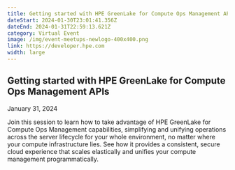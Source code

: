 ```yaml
---
title: Getting started with HPE GreenLake for Compute Ops Management APIs
dateStart: 2024-01-30T23:01:41.356Z
dateEnd: 2024-01-31T22:59:13.621Z
category: Virtual Event
image: /img/event-meetups-newlogo-400x400.png
link: https://developer.hpe.com
width: large
---
```

## Getting started with HPE GreenLake for Compute Ops Management APIs

January 31, 2024

Join this session to learn how to take advantage of HPE GreenLake for Compute Ops Management capabilities, simplifying and unifying operations across the server lifecycle for your whole environment, no matter where your compute infrastructure lies. See how it provides a consistent, secure cloud experience that scales elastically and unifies your compute management programmatically.
